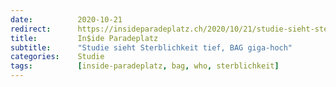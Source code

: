 ```yaml
---
date:          2020-10-21
redirect:      https://insideparadeplatz.ch/2020/10/21/studie-sieht-sterblichkeit-tief-bag-giga-hoch/
title:         In$ide Paradeplatz
subtitle:      "Studie sieht Sterblichkeit tief, BAG giga-hoch"
categories:    Studie
tags:          [inside-paradeplatz, bag, who, sterblichkeit]
---
```

